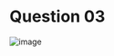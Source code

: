 # Question 03
![image](https://github.com/user-attachments/assets/c21474bc-975f-4cfb-ae18-37dee40d7274)
